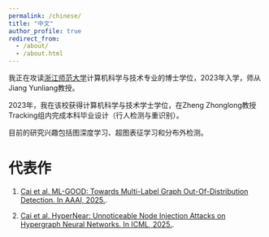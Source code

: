 ```yaml
---
permalink: /chinese/
title: "中文"
author_profile: true
redirect_from: 
  - /about/
  - /about.html
---
```


我正在攻读[浙江师范大学](https://www.zjnu.edu.cn/main.htm)计算机科学与技术专业的博士学位，2023年入学，师从Jiang Yunliang教授。

2023年，我在该校获得计算机科学与技术学士学位，在Zheng Zhonglong教授Tracking组内完成本科毕业设计（行人检测与重识别）。

目前的研究兴趣包括图深度学习、超图表征学习和分布外检测。


# 代表作

1. [Cai et al. ML-GOOD: Towards Multi-Label Graph Out-Of-Distribution Detection. In AAAI, 2025.](https://github.com/ca1man-2022/ML-GOOD).

2. [Cai et al. HyperNear: Unnoticeable Node Injection Attacks on Hypergraph Neural Networks. In ICML, 2025.](https://github.com/ca1man-2022/HyperNear).
  
